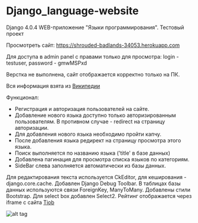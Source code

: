 # Django_language-website
Django 4.0.4 WEB-приложение "Языки программирования". Тестовый проект

Просмотреть сайт: https://shrouded-badlands-34053.herokuapp.com

Для доступа в admin panel с правами только для просмотра: login - testuser, password - gmwMSPxd

Верстка не выполнена, сайт отображается корректно только на ПК.

Вся информация взята из [Википедии](https://ru.wikipedia.org/wiki/Список_языков_программирования_по_категориям#Неполнофункциональные_языки)

Функционал:
- Регистрация и авторизация пользователей на сайте.
- Добавление нового языка доступно только авторизированным пользователям. В противном случае - redirect на страницу авторизации.
- Для добавления нового языка необходимо пройти капчу. 
- После добавления языка редирект на страницу просмотра этого языка.
- Поиск выполняется по названию языка ('title' в базе данных)
- Добавлена пагинация для просмотра списка языков по категориям.
- SideBar слева заполняется автоматически из базы данных.

Для редактирования текста используется CkEditor, для кеширования - django.core.cache. Добавлен Django Debug Toolbar. В таблицах базы данных используются связи ForeignKey, ManyToMany. Добавлены стили Bootstrap. Для select box добавлен Select2. Рейтинг отображается через iframe с сайта [Tiob](https://www.tiobe.com/tiobe-index/)

![alt tag](https://github.com/AniArim/images/blob/main/testsite/main.png)

